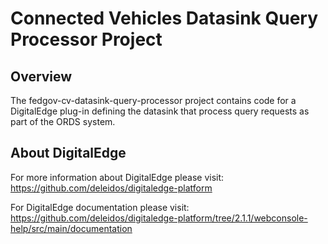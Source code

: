 # Connected Vehicles Datasink Query Processor Project

## Overview

The fedgov-cv-datasink-query-processor project contains code for a DigitalEdge plug-in defining the datasink that process query requests as part of the ORDS system.

## About DigitalEdge

For more information about DigitalEdge please visit:
<https://github.com/deleidos/digitaledge-platform>

For DigitalEdge documentation please visit: 
<https://github.com/deleidos/digitaledge-platform/tree/2.1.1/webconsole-help/src/main/documentation>